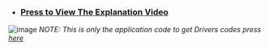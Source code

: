 - ### **[Press to View The Explanation Video](https://drive.google.com/file/d/1E2eLbOizVD5oFNhQLkM26Pvt7ygHG9nZ/view?usp=drive_link)**
![image](https://github.com/AssemAyman/Mastering-Embedded-System-Online-Diploma/assets/107751300/bedd91c2-339c-4214-b6e1-8c375c3dd320)
_NOTE: This is only the application code to get Drivers codes press [here](https://github.com/AssemAyman/Mastering-Embedded-System-Online-Diploma/tree/main/STM32F103C6_Drivers)_
